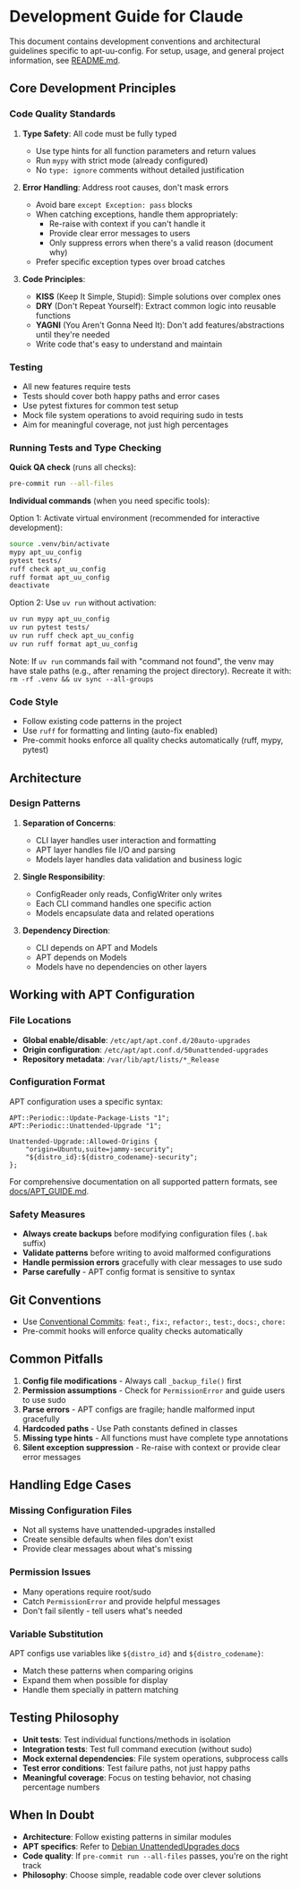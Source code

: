 # Development Guide for Claude

This document contains development conventions and architectural guidelines specific to apt-uu-config. For setup, usage, and general project information, see [README.md](README.md).

## Core Development Principles

### Code Quality Standards

1. **Type Safety**: All code must be fully typed
   - Use type hints for all function parameters and return values
   - Run `mypy` with strict mode (already configured)
   - No `type: ignore` comments without detailed justification

2. **Error Handling**: Address root causes, don't mask errors
   - Avoid bare `except Exception: pass` blocks
   - When catching exceptions, handle them appropriately:
     - Re-raise with context if you can't handle it
     - Provide clear error messages to users
     - Only suppress errors when there's a valid reason (document why)
   - Prefer specific exception types over broad catches

3. **Code Principles**:
   - **KISS** (Keep It Simple, Stupid): Simple solutions over complex ones
   - **DRY** (Don't Repeat Yourself): Extract common logic into reusable functions
   - **YAGNI** (You Aren't Gonna Need It): Don't add features/abstractions until they're needed
   - Write code that's easy to understand and maintain

### Testing

- All new features require tests
- Tests should cover both happy paths and error cases
- Use pytest fixtures for common test setup
- Mock file system operations to avoid requiring sudo in tests
- Aim for meaningful coverage, not just high percentages

### Running Tests and Type Checking

**Quick QA check** (runs all checks):
```bash
pre-commit run --all-files
```

**Individual commands** (when you need specific tools):

Option 1: Activate virtual environment (recommended for interactive development):
```bash
source .venv/bin/activate
mypy apt_uu_config
pytest tests/
ruff check apt_uu_config
ruff format apt_uu_config
deactivate
```

Option 2: Use `uv run` without activation:
```bash
uv run mypy apt_uu_config
uv run pytest tests/
uv run ruff check apt_uu_config
uv run ruff format apt_uu_config
```

Note: If `uv run` commands fail with "command not found", the venv may have stale paths (e.g., after renaming the project directory). Recreate it with: `rm -rf .venv && uv sync --all-groups`

### Code Style

- Follow existing code patterns in the project
- Use `ruff` for formatting and linting (auto-fix enabled)
- Pre-commit hooks enforce all quality checks automatically (ruff, mypy, pytest)

## Architecture

### Design Patterns

1. **Separation of Concerns**:
   - CLI layer handles user interaction and formatting
   - APT layer handles file I/O and parsing
   - Models layer handles data validation and business logic

2. **Single Responsibility**:
   - ConfigReader only reads, ConfigWriter only writes
   - Each CLI command handles one specific action
   - Models encapsulate data and related operations

3. **Dependency Direction**:
   - CLI depends on APT and Models
   - APT depends on Models
   - Models have no dependencies on other layers

## Working with APT Configuration

### File Locations

- **Global enable/disable**: `/etc/apt/apt.conf.d/20auto-upgrades`
- **Origin configuration**: `/etc/apt/apt.conf.d/50unattended-upgrades`
- **Repository metadata**: `/var/lib/apt/lists/*_Release`

### Configuration Format

APT configuration uses a specific syntax:
```
APT::Periodic::Update-Package-Lists "1";
APT::Periodic::Unattended-Upgrade "1";

Unattended-Upgrade::Allowed-Origins {
    "origin=Ubuntu,suite=jammy-security";
    "${distro_id}:${distro_codename}-security";
};
```

For comprehensive documentation on all supported pattern formats, see [docs/APT_GUIDE.md](docs/APT_GUIDE.md).

### Safety Measures

- **Always create backups** before modifying configuration files (`.bak` suffix)
- **Validate patterns** before writing to avoid malformed configurations
- **Handle permission errors** gracefully with clear messages to use sudo
- **Parse carefully** - APT config format is sensitive to syntax

## Git Conventions

- Use [Conventional Commits](https://www.conventionalcommits.org/): `feat:`, `fix:`, `refactor:`, `test:`, `docs:`, `chore:`
- Pre-commit hooks will enforce quality checks automatically

## Common Pitfalls

1. **Config file modifications** - Always call `_backup_file()` first
2. **Permission assumptions** - Check for `PermissionError` and guide users to use sudo
3. **Parse errors** - APT configs are fragile; handle malformed input gracefully
4. **Hardcoded paths** - Use Path constants defined in classes
5. **Missing type hints** - All functions must have complete type annotations
6. **Silent exception suppression** - Re-raise with context or provide clear error messages

## Handling Edge Cases

### Missing Configuration Files

- Not all systems have unattended-upgrades installed
- Create sensible defaults when files don't exist
- Provide clear messages about what's missing

### Permission Issues

- Many operations require root/sudo
- Catch `PermissionError` and provide helpful messages
- Don't fail silently - tell users what's needed

### Variable Substitution

APT configs use variables like `${distro_id}` and `${distro_codename}`:
- Match these patterns when comparing origins
- Expand them when possible for display
- Handle them specially in pattern matching

## Testing Philosophy

- **Unit tests**: Test individual functions/methods in isolation
- **Integration tests**: Test full command execution (without sudo)
- **Mock external dependencies**: File system operations, subprocess calls
- **Test error conditions**: Test failure paths, not just happy paths
- **Meaningful coverage**: Focus on testing behavior, not chasing percentage numbers

## When In Doubt

- **Architecture**: Follow existing patterns in similar modules
- **APT specifics**: Refer to [Debian UnattendedUpgrades docs](https://wiki.debian.org/UnattendedUpgrades)
- **Code quality**: If `pre-commit run --all-files` passes, you're on the right track
- **Philosophy**: Choose simple, readable code over clever solutions